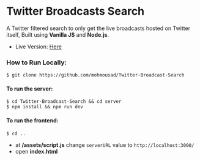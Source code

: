 # Twitter Broadcasts Search

A Twitter filtered search to only get the live broadcasts hosted on Twitter itself, Built using **Vanilla JS** and **Node.js**.

- Live Version: [Here](https://mohmousad.github.io/Twitter-Broadcast-Search/)

### How to Run Locally:
```
$ git clone https://github.com/mohmousad/Twitter-Broadcast-Search
```
#### To run the server:
```
$ cd Twitter-Broadcast-Search && cd server
$ npm install && npm run dev
```
#### To run the frontend:
```
$ cd ..
```
- at **/assets/script.js** change ``` serverURL ``` value to ``` http://localhost:3000/ ```
- open **index.html**
